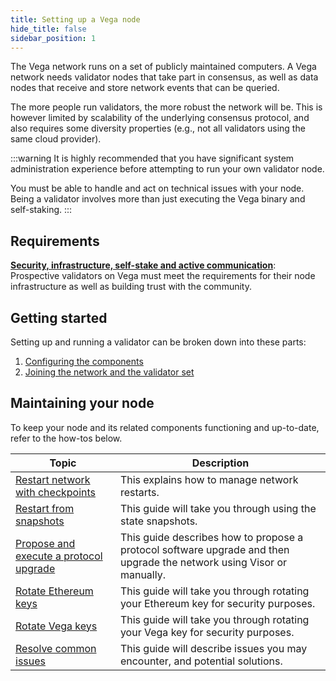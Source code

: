 ```yaml
---
title: Setting up a Vega node
hide_title: false
sidebar_position: 1
---
```

The Vega network runs on a set of publicly maintained computers. A Vega network needs validator nodes that take part in consensus, as well as data nodes that receive and store network events that can be queried.

The more people run validators, the more robust the network will be. This is however limited by scalability of the underlying consensus protocol, and also requires some diversity properties (e.g., not all validators using the same cloud provider).

:::warning
It is highly recommended that you have significant system administration experience before attempting to run your own validator node.

You must be able to handle and act on technical issues with your node. Being a validator involves more than just executing the Vega binary and self-staking.
:::

## Requirements
**[Security, infrastructure, self-stake and active communication](requirements/index.md)**: Prospective validators on Vega must meet the requirements for their node infrastructure as well as building trust with the community.

<!--**[Validator node overview](/docs/testnet/concepts/vega-chain#validator-nodes)**: Before beginning the process, learn how nodes work on Vega. Explore the different types of validator nodes that run a Vega network, how they're chosen, and what impact their scores have on their status.-->

## Getting started
Setting up and running a validator can be broken down into these parts:

1. [Configuring the components](./get-started/setup-validator.md)
2. [Joining the network and the validator set](./get-started/setup-validator.md#synchronise-your-node)

## Maintaining your node
To keep your node and its related components functioning and up-to-date, refer to the how-tos below.

| Topic                       |  Description                                                                                                        |
| ----------------------------------------------------------------------| -------------------------------------------------------------------------------------------------------- |
| [Restart network with checkpoints](./how-to/restart-network.md)                               | This explains how to manage network restarts. |
| [Restart from snapshots](./how-to/use-snapshots.md)                               | This guide will take you through using the state snapshots. |
| [Propose and execute a protocol upgrade](./how-to/upgrade-network.md) | This guide describes how to propose a protocol software upgrade and then upgrade the network using Visor or manually. |
| [Rotate Ethereum keys](./how-to/rotate-ethereum-keys.md) | This guide will take you through rotating your Ethereum key for security purposes. |
| [Rotate Vega keys](./how-to/rotate-vega-keys.md)                               | This guide will take you through rotating your Vega key for security purposes. |
| [Resolve common issues](./how-to/solve-frequent-issues.md)                               | This guide will describe issues you may encounter, and potential solutions. |
